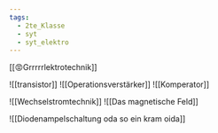 ```yaml
---
tags:
  - 2te_Klasse
  - syt
  - syt_elektro
---
```

[[😡Grrrrrlektrotechnik]] 

![[transistor]]
![[Operationsverstärker]]
![[Komperator]]

![[Wechselstromtechnik]]
![[Das magnetische Feld]]

![[Diodenampelschaltung oda so ein kram oida]]